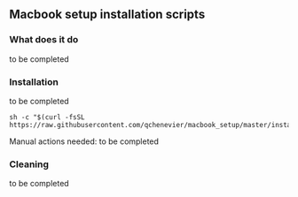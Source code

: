 ## Macbook setup installation scripts

### What does it do

to be completed

### Installation

to be completed

```
sh -c "$(curl -fsSL https://raw.githubusercontent.com/qchenevier/macbook_setup/master/install.sh)"
```

Manual actions needed: to be completed

### Cleaning

to be completed
